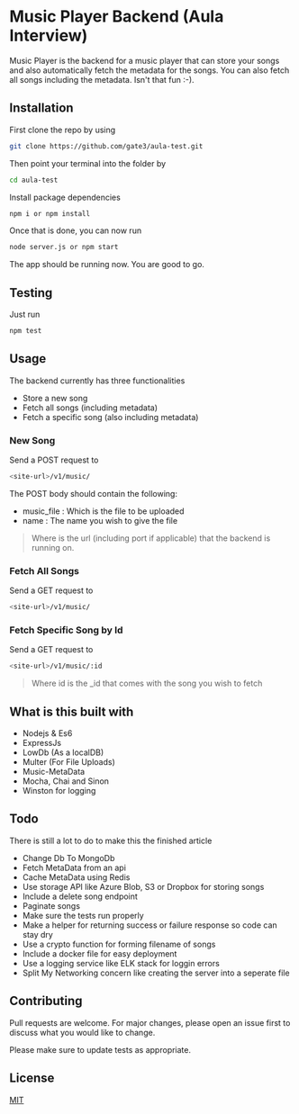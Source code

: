 # Music Player Backend (Aula Interview)

Music Player is the backend for a music player that can store your songs and also automatically fetch the metadata for the songs. You can also fetch all songs including the metadata. Isn't that fun :-).

## Installation

First clone the repo by using

```bash
git clone https://github.com/gate3/aula-test.git
```
Then point your terminal into the folder by 

```bash
cd aula-test
```
Install package dependencies

```bash
npm i or npm install
```
Once that is done, you can now run 

```bash
node server.js or npm start
```
The app should be running now. You are good to go. 

## Testing 

Just run 

```bash
npm test
```

## Usage

The backend currently has three functionalities
- Store a new song
- Fetch all songs (including metadata)
- Fetch a specific song (also including metadata)

### New Song

Send a POST request to 


``` bash
<site-url>/v1/music/
```

The POST body should contain the following:

- music_file : Which is the file to be uploaded 
- name : The name you wish to give the file



> Where <site-url> is the url (including port if applicable) that the backend is running on. 


### Fetch All Songs

Send a GET request to

```bash
<site-url>/v1/music/
```

### Fetch Specific Song by Id

Send a GET request to

```bash
<site-url>/v1/music/:id
```
> Where id is the _id that comes with the song you wish to fetch

## What is this built with

- Nodejs & Es6
- ExpressJs
- LowDb (As a localDB)
- Multer (For File Uploads)
- Music-MetaData
- Mocha, Chai and Sinon
- Winston for logging

## Todo
There is still a lot to do to make this the finished article

- Change Db To MongoDb
- Fetch MetaData from an api 
- Cache MetaData using Redis
- Use storage API like Azure Blob, S3 or Dropbox for storing songs
- Include a delete song endpoint
- Paginate songs
- Make sure the tests run properly 
- Make a helper for returning success or failure response so code can stay dry
- Use a crypto function for forming filename of songs
- Include a docker file for easy deployment
- Use a logging service like ELK stack for loggin errors
- Split My Networking concern like creating the server into a seperate file


## Contributing
Pull requests are welcome. For major changes, please open an issue first to discuss what you would like to change.

Please make sure to update tests as appropriate.

## License
[MIT](https://choosealicense.com/licenses/mit/)